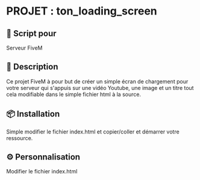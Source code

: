 # PROJET : ton_loading_screen

## 🛜 Script pour

Serveur FiveM

## 📜 Description

Ce projet FiveM à pour but de créer un simple écran de chargement pour votre serveur qui s'appuis sur une vidéo Youtube, une image et un titre tout cela modifiable dans le simple fichier html à la source.

## 📦 Installation 

Simple modifier le fichier index.html et copier/coller et démarrer votre ressource.

## ⚙️ Personnalisation

Modifier le fichier index.html
